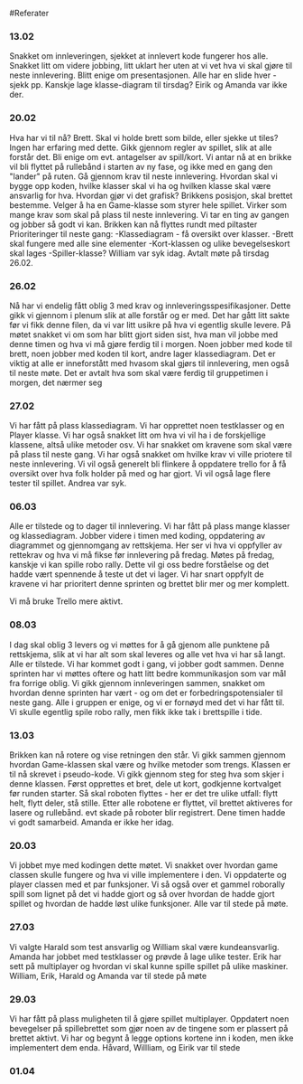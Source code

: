 #Referater

### 13.02
Snakket om innleveringen, sjekket at innlevert kode fungerer hos alle.
Snakket litt om videre jobbing, litt uklart her uten at vi vet hva vi skal gjøre til neste innlevering.
Blitt enige om presentasjonen. Alle har en slide hver - sjekk pp. Kanskje lage klasse-diagram til tirsdag?
Eirik og Amanda var ikke der.

### 20.02
Hva har vi til nå? Brett. Skal vi holde brett som bilde, eller sjekke ut tiles? Ingen har erfaring med dette.
Gikk gjennom regler av spillet, slik at alle forstår det. Bli enige om evt. antagelser av spill/kort. Vi antar 
nå at en brikke vil bli flyttet på rullebånd i starten av ny fase, og ikke med en gang den "lander" på ruten.
Gå gjennom krav til neste innlevering. Hvordan skal vi bygge opp koden, hvilke klasser skal vi ha og hvilken klasse 
skal være ansvarlig for hva. Hvordan gjør vi det grafisk? Brikkens posisjon, skal brettet bestemme. Velger å ha en 
Game-klasse som styrer hele spillet.
Virker som mange krav som skal på plass til neste innlevering. Vi tar en ting av gangen og jobber så godt vi kan.
Brikken kan nå flyttes rundt med piltaster
Prioriteringer til neste gang: 
-Klassediagram - få oversikt over klasser.
-Brett skal fungere med alle sine elementer
-Kort-klassen og ulike bevegelseskort skal lages
-Spiller-klasse?
William var syk idag.
Avtalt møte på tirsdag 26.02.

### 26.02
Nå har vi endelig fått oblig 3 med krav og innleveringsspesifikasjoner. Dette gikk vi gjennom i plenum slik at alle 
forstår og er med. Det har gått litt sakte før vi fikk denne filen, da vi var litt usikre på hva vi egentlig skulle 
levere. På møtet snakket vi om som har blitt gjort siden sist, hva man vil jobbe med denne timen og hva vi må gjøre 
ferdig til i morgen. Noen jobber med kode til brett, noen jobber med koden til kort, andre lager klassediagram. Det er 
viktig at alle er inneforstått med hvasom skal gjørs til innlevering, men også til neste møte. Det er avtalt hva som 
skal være ferdig til gruppetimen i morgen, det nærmer seg 

### 27.02
Vi har fått på plass klassediagram. Vi har opprettet noen testklasser og en Player klasse. Vi har også snakket litt om 
hva vi vil ha i de forskjellige klassene, altså ulike metoder osv. Vi har snakket om kravene som skal være på plass til 
neste gang. Vi har også snakket om hvilke krav vi ville priotere til neste innlevering. Vi vil også generelt bli 
flinkere å oppdatere trello for å få oversikt over hva folk holder på med og har gjort. Vi vil også lage flere tester 
til spillet. Andrea var syk.

### 06.03
Alle er tilstede og to dager til innlevering. Vi har fått på plass mange klasser og klassediagram. Jobber videre i timen med koding, oppdatering av diagrammet og gjennomgang av rettskjema. Her ser vi hva vi oppfyller av rettekrav og hva vi må fikse før innlevering på fredag. Møtes på fredag, kanskje vi kan spille robo rally. Dette vil gi oss bedre forståelse og det hadde vært spennende å teste ut det vi lager.  Vi har snart oppfylt de kravene vi har prioritert denne sprinten og brettet blir mer og mer komplett. 

Vi må bruke Trello mere aktivt. 

### 08.03
I dag skal oblig 3 levers og vi møttes for å gå gjenom alle punktene på rettskjema, slik at vi har alt som skal leveres og alle vet hva vi har så langt. Alle er tilstede. Vi har kommet godt i gang, vi jobber godt sammen. Denne sprinten har vi møttes oftere og hatt litt bedre kommunikasjon som var mål fra forrige oblig. Vi gikk gjennom innleveringen sammen, snakket om hvordan denne sprinten har vært - og om det er forbedringspotensialer til neste gang. Alle i gruppen er enige, og vi er fornøyd med det vi har fått til. Vi skulle egentlig spile robo rally, men fikk ikke tak i brettspille i tide. 


### 13.03
Brikken kan nå rotere og vise retningen den står. 
Vi gikk sammen gjennom hvordan Game-klassen skal være og hvilke metoder som trengs. Klassen er til nå skrevet i pseudo-kode.
Vi gikk gjennom steg for steg hva som skjer i denne klassen. Først opprettes et bret, dele ut kort, godkjenne kortvalget før runden starter.
Så skal roboten flyttes - her er det tre ulike utfall: flytt helt, flytt deler, stå stille. 
Etter alle robotene er flyttet, vil brettet aktiveres for lasere og rullebånd. evt skade på roboter blir registrert.
Dene timen hadde vi godt samarbeid. 
Amanda er ikke her idag. 

### 20.03  
Vi jobbet mye med kodingen dette møtet. Vi snakket over hvordan game classen skulle fungere og hva vi ville implementere i den. Vi oppdaterte og player classen med et par funksjoner. Vi så også over et gammel roborally spill som lignet på det vi hadde gjort og så over hvordan de hadde gjort spillet og hvordan de hadde løst ulike funksjoner. Alle var til stede på møte. 

### 27.03 
Vi valgte Harald som test ansvarlig og William skal være kundeansvarlig. Amanda har jobbet med testklasser og prøvde å lage ulike tester. Erik har sett på multiplayer og hvordan vi skal kunne spille spillet på ulike maskiner. William, Erik, Harald og Amanda var til stede på møte

### 29.03 
Vi har fått på plass muligheten til å gjøre spillet multiplayer. Oppdatert noen bevegelser på spillebrettet som gjør noen av de tingene som er plassert på brettet aktivt. Vi har og begynt å legge options kortene inn i koden, men ikke implementert dem enda. Håvard, Willliam, og Eirik var til stede

### 01.04